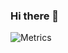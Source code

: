 ### Hi there 👋
![Metrics](https://metrics.lecoq.io/jcbbb)

<!--
**jcbbb/jcbbb** is a ✨ _special_ ✨ repository because its `README.md` (this file) appears on your GitHub profile.
